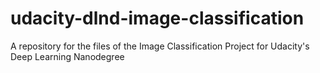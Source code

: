 # udacity-dlnd-image-classification
A repository for the files of the Image Classification Project for Udacity's Deep Learning Nanodegree
